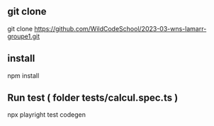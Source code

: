 ## git clone

git clone https://github.com/WildCodeSchool/2023-03-wns-lamarr-groupe1.git

## install

npm install

## Run test ( folder tests/calcul.spec.ts )

npx playright test codegen
